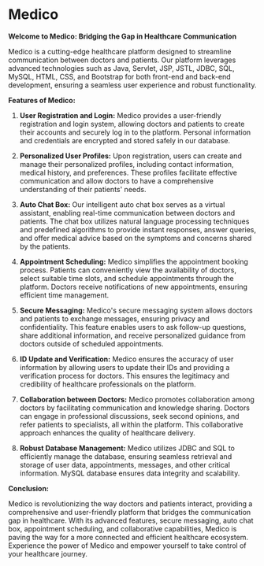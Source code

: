 # Medico
**Welcome to Medico: Bridging the Gap in Healthcare Communication**

Medico is a cutting-edge healthcare platform designed to streamline communication between doctors and patients. Our platform leverages advanced technologies such as Java, Servlet, JSP, JSTL, JDBC, SQL, MySQL, HTML, CSS, and Bootstrap for both front-end and back-end development, ensuring a seamless user experience and robust functionality.

**Features of Medico:**

1. **User Registration and Login:** Medico provides a user-friendly registration and login system, allowing doctors and patients to create their accounts and securely log in to the platform. Personal information and credentials are encrypted and stored safely in our database.

2. **Personalized User Profiles:** Upon registration, users can create and manage their personalized profiles, including contact information, medical history, and preferences. These profiles facilitate effective communication and allow doctors to have a comprehensive understanding of their patients' needs.

3. **Auto Chat Box:** Our intelligent auto chat box serves as a virtual assistant, enabling real-time communication between doctors and patients. The chat box utilizes natural language processing techniques and predefined algorithms to provide instant responses, answer queries, and offer medical advice based on the symptoms and concerns shared by the patients.

4. **Appointment Scheduling:** Medico simplifies the appointment booking process. Patients can conveniently view the availability of doctors, select suitable time slots, and schedule appointments through the platform. Doctors receive notifications of new appointments, ensuring efficient time management.

5. **Secure Messaging:** Medico's secure messaging system allows doctors and patients to exchange messages, ensuring privacy and confidentiality. This feature enables users to ask follow-up questions, share additional information, and receive personalized guidance from doctors outside of scheduled appointments.

6. **ID Update and Verification:** Medico ensures the accuracy of user information by allowing users to update their IDs and providing a verification process for doctors. This ensures the legitimacy and credibility of healthcare professionals on the platform.

7. **Collaboration between Doctors:** Medico promotes collaboration among doctors by facilitating communication and knowledge sharing. Doctors can engage in professional discussions, seek second opinions, and refer patients to specialists, all within the platform. This collaborative approach enhances the quality of healthcare delivery.

8. **Robust Database Management:** Medico utilizes JDBC and SQL to efficiently manage the database, ensuring seamless retrieval and storage of user data, appointments, messages, and other critical information. MySQL database ensures data integrity and scalability.

**Conclusion:**

Medico is revolutionizing the way doctors and patients interact, providing a comprehensive and user-friendly platform that bridges the communication gap in healthcare. With its advanced features, secure messaging, auto chat box, appointment scheduling, and collaborative capabilities, Medico is paving the way for a more connected and efficient healthcare ecosystem. Experience the power of Medico and empower yourself to take control of your healthcare journey.
